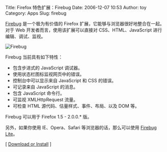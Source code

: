 Title: Firefox 特色扩展：Firebug
Date: 2006-12-07 10:53
Author: toy
Category: Apps
Slug: firebug

[Firebug](http://getfirebug.com) 是一个极为有价值的 Firefox
扩展，它能够与浏览器很好地整合在一起。对于 Web
开发者而言，使用该扩展可以直接对 CSS、HTML、JavaScript
进行编辑、调试、监视。

![Firebug](http://i.linuxtoy.org/i/2006/12/firebug.jpg)

Firebug 当前具有如下特性：

-   包含步进式的 JavaScript 调试器。
-   使用状态栏图标监视网页中的错误。
-   控制台中可以显示来自 JavaScript 和 CSS 的错误。
-   可记录来自 JavaScript 的消息。
-   包含 JavaScript 命令行。
-   可监视 XMLHttpRequest 流量。
-   可检查 HTML 源代码、估量样式、事件、布局、以及 DOM 等。

Firebug 可以用于 Firefox 1.5 - 2.0.0.* 版。

另外，如果你使用 IE、Opera、Safari 等浏览器的话，那么可以使用 [Firebug
Lite](http://www.getfirebug.com/lite.html)。

[ [Download or Install](http://getfirebug.com/downloads.html) ]
